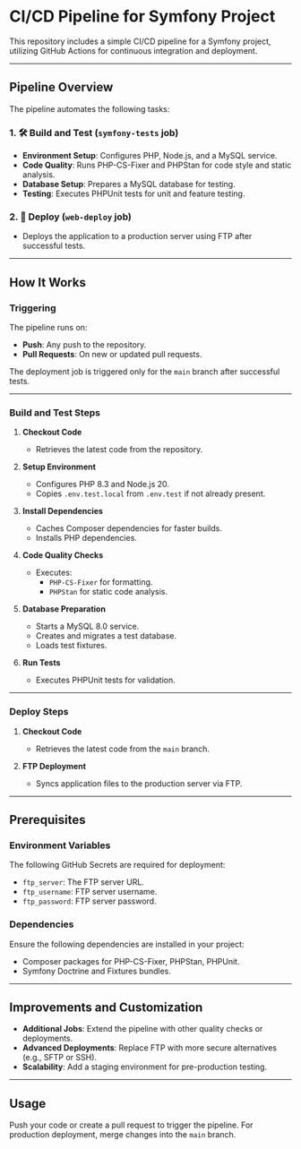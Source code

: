 # CI/CD Pipeline for Symfony Project

This repository includes a simple CI/CD pipeline for a Symfony project, utilizing GitHub Actions for continuous integration and deployment.

---

## Pipeline Overview

The pipeline automates the following tasks:

### 1. 🛠️ Build and Test (`symfony-tests` job)

- **Environment Setup**: Configures PHP, Node.js, and a MySQL service.
- **Code Quality**: Runs PHP-CS-Fixer and PHPStan for code style and static analysis.
- **Database Setup**: Prepares a MySQL database for testing.
- **Testing**: Executes PHPUnit tests for unit and feature testing.

### 2. 🎉 Deploy (`web-deploy` job)

- Deploys the application to a production server using FTP after successful tests.

---

## How It Works

### Triggering

The pipeline runs on:

- **Push**: Any push to the repository.
- **Pull Requests**: On new or updated pull requests.

The deployment job is triggered only for the `main` branch after successful tests.

---

### Build and Test Steps

1. **Checkout Code**

   - Retrieves the latest code from the repository.

2. **Setup Environment**

   - Configures PHP 8.3 and Node.js 20.
   - Copies `.env.test.local` from `.env.test` if not already present.

3. **Install Dependencies**

   - Caches Composer dependencies for faster builds.
   - Installs PHP dependencies.

4. **Code Quality Checks**

   - Executes:
     - `PHP-CS-Fixer` for formatting.
     - `PHPStan` for static code analysis.

5. **Database Preparation**

   - Starts a MySQL 8.0 service.
   - Creates and migrates a test database.
   - Loads test fixtures.

6. **Run Tests**
   - Executes PHPUnit tests for validation.

---

### Deploy Steps

1. **Checkout Code**

   - Retrieves the latest code from the `main` branch.

2. **FTP Deployment**
   - Syncs application files to the production server via FTP.

---

## Prerequisites

### Environment Variables

The following GitHub Secrets are required for deployment:

- `ftp_server`: The FTP server URL.
- `ftp_username`: FTP server username.
- `ftp_password`: FTP server password.

### Dependencies

Ensure the following dependencies are installed in your project:

- Composer packages for PHP-CS-Fixer, PHPStan, PHPUnit.
- Symfony Doctrine and Fixtures bundles.

---

## Improvements and Customization

- **Additional Jobs**: Extend the pipeline with other quality checks or deployments.
- **Advanced Deployments**: Replace FTP with more secure alternatives (e.g., SFTP or SSH).
- **Scalability**: Add a staging environment for pre-production testing.

---

## Usage

Push your code or create a pull request to trigger the pipeline. For production deployment, merge changes into the `main` branch.
